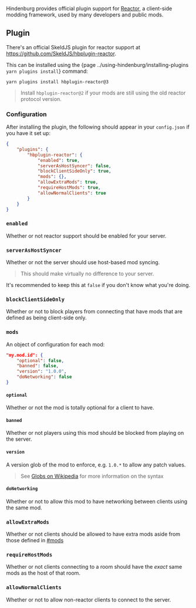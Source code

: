 Hindenburg provides official plugin support for [Reactor](https://reactor.gg), a client-side modding framework, used by many developers and public mods.

## Plugin
There's an official SkeldJS plugin for reactor support at https://github.com/SkeldJS/hbplugin-reactor.

This can be installed using the {page ../using-hindenburg/installing-plugins `yarn plugins install`} command:
```
yarn plugins install hbplugin-reactor@3
```

> Install `hbplugin-reactor@2` if your mods are still using the old reactor protocol version.

### Configuration
After installing the plugin, the following should appear in your `config.json` if you have it set up:
```json
{
    "plugins": {
        "hbplugin-reactor": {
            "enabled": true,
            "serverAsHostSyncer": false,
            "blockClientSideOnly": true,
            "mods": {},
            "allowExtraMods": true,
            "requireHostMods": true,
            "allowNormalClients": true
        }
    }
}
```

### `enabled`
Whether or not reactor support should be enabled for your server.

### `serverAsHostSyncer`
Whether or not the server should use host-based mod syncing.

> This should make virtually no difference to your server.

It's recommended to keep this at `false` if you don't know what you're doing.

### `blockClientSideOnly`
Whether or not to block players from connecting that have mods that are defined as being client-side only.

### `mods`
An object of configuration for each mod:
```json
"my.mod.id": {
    "optional": false,
    "banned": false,
    "version": "1.0.0",
    "doNetworking": false
}
```

#### `optional`
Whether or not the mod is totally optional for a client to have.

#### `banned`
Whether or not players using this mod should be blocked from playing on the server.

#### `version`
A version glob of the mod to enforce, e.g. `1.0.*` to allow any patch values.

> See [Globs on Wikipedia](https://en.wikipedia.org/wiki/Glob_(programming)) for more information on the syntax

#### `doNetworking`
Whether or not to allow this mod to have networking between clients using the same mod.

### `allowExtraMods`
Whether or not clients should be allowed to have extra mods aside from those defined in [#mods](#mods)

### `requireHostMods`
Whether or not clients connecting to a room should have the _exact_ same mods as the host of that room.

### `allowNormalClients`
Whether or not to allow non-reactor clients to connect to the server.

